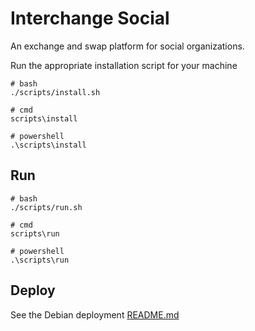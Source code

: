 # Interchange Social

An exchange and swap platform for social organizations.

Run the appropriate installation script for your machine

```shell
# bash
./scripts/install.sh

# cmd
scripts\install

# powershell
.\scripts\install
```

## Run

```shell
# bash
./scripts/run.sh

# cmd
scripts\run

# powershell
.\scripts\run
```

## Deploy

See the Debian deployment [README.md](./deploy/debian/README.md)
